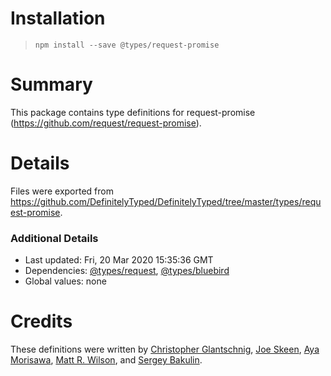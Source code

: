 # Installation
> `npm install --save @types/request-promise`

# Summary
This package contains type definitions for request-promise (https://github.com/request/request-promise).

# Details
Files were exported from https://github.com/DefinitelyTyped/DefinitelyTyped/tree/master/types/request-promise.

### Additional Details
 * Last updated: Fri, 20 Mar 2020 15:35:36 GMT
 * Dependencies: [@types/request](https://npmjs.com/package/@types/request), [@types/bluebird](https://npmjs.com/package/@types/bluebird)
 * Global values: none

# Credits
These definitions were written by [Christopher Glantschnig](https://github.com/cglantschnig), [Joe Skeen](https://github.com/joeskeen), [Aya Morisawa](https://github.com/AyaMorisawa), [Matt R. Wilson](https://github.com/mastermatt), and [Sergey Bakulin](https://github.com/vansergen).
